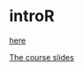 # introR

<a href="https://raw.githubusercontent.com/phenoscanner/phenoscannerpy/master/phenoscanner.py" target=_blank download>here</a>

[The course slides](https://raw.githubusercontent.com/statcourses/BristolVis/master/slides.pdf)
